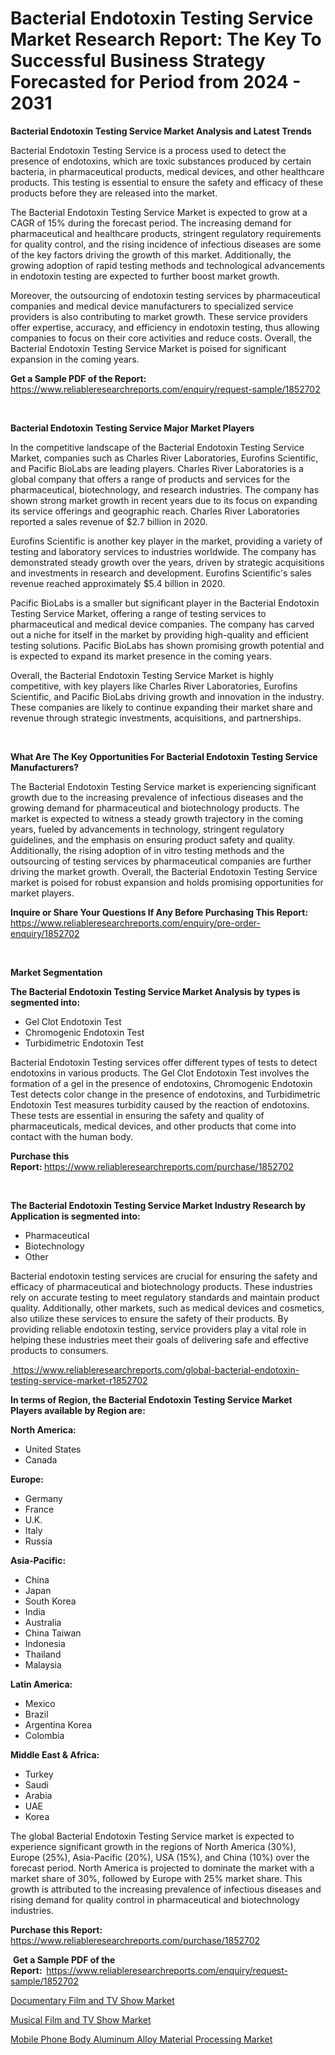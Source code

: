 <p><h1>Bacterial Endotoxin Testing Service Market Research Report: The Key To Successful Business Strategy Forecasted for Period from 2024 - 2031</h1></p><p><strong>Bacterial Endotoxin Testing Service Market Analysis and Latest Trends</strong></p>
<p><p>Bacterial Endotoxin Testing Service is a process used to detect the presence of endotoxins, which are toxic substances produced by certain bacteria, in pharmaceutical products, medical devices, and other healthcare products. This testing is essential to ensure the safety and efficacy of these products before they are released into the market.</p><p>The Bacterial Endotoxin Testing Service Market is expected to grow at a CAGR of 15% during the forecast period. The increasing demand for pharmaceutical and healthcare products, stringent regulatory requirements for quality control, and the rising incidence of infectious diseases are some of the key factors driving the growth of this market. Additionally, the growing adoption of rapid testing methods and technological advancements in endotoxin testing are expected to further boost market growth.</p><p>Moreover, the outsourcing of endotoxin testing services by pharmaceutical companies and medical device manufacturers to specialized service providers is also contributing to market growth. These service providers offer expertise, accuracy, and efficiency in endotoxin testing, thus allowing companies to focus on their core activities and reduce costs. Overall, the Bacterial Endotoxin Testing Service Market is poised for significant expansion in the coming years.</p></p>
<p><strong>Get a Sample PDF of the Report:&nbsp;</strong> <a href="https://www.reliableresearchreports.com/enquiry/request-sample/1852702">https://www.reliableresearchreports.com/enquiry/request-sample/1852702</a></p>
<p>&nbsp;</p>
<p><strong>Bacterial Endotoxin Testing Service Major Market Players</strong></p>
<p><p>In the competitive landscape of the Bacterial Endotoxin Testing Service Market, companies such as Charles River Laboratories, Eurofins Scientific, and Pacific BioLabs are leading players. Charles River Laboratories is a global company that offers a range of products and services for the pharmaceutical, biotechnology, and research industries. The company has shown strong market growth in recent years due to its focus on expanding its service offerings and geographic reach. Charles River Laboratories reported a sales revenue of $2.7 billion in 2020.</p><p>Eurofins Scientific is another key player in the market, providing a variety of testing and laboratory services to industries worldwide. The company has demonstrated steady growth over the years, driven by strategic acquisitions and investments in research and development. Eurofins Scientific's sales revenue reached approximately $5.4 billion in 2020.</p><p>Pacific BioLabs is a smaller but significant player in the Bacterial Endotoxin Testing Service Market, offering a range of testing services to pharmaceutical and medical device companies. The company has carved out a niche for itself in the market by providing high-quality and efficient testing solutions. Pacific BioLabs has shown promising growth potential and is expected to expand its market presence in the coming years.</p><p>Overall, the Bacterial Endotoxin Testing Service Market is highly competitive, with key players like Charles River Laboratories, Eurofins Scientific, and Pacific BioLabs driving growth and innovation in the industry. These companies are likely to continue expanding their market share and revenue through strategic investments, acquisitions, and partnerships.</p></p>
<p>&nbsp;</p>
<p><strong>What Are The Key Opportunities For Bacterial Endotoxin Testing Service Manufacturers?</strong></p>
<p><p>The Bacterial Endotoxin Testing Service market is experiencing significant growth due to the increasing prevalence of infectious diseases and the growing demand for pharmaceutical and biotechnology products. The market is expected to witness a steady growth trajectory in the coming years, fueled by advancements in technology, stringent regulatory guidelines, and the emphasis on ensuring product safety and quality. Additionally, the rising adoption of in vitro testing methods and the outsourcing of testing services by pharmaceutical companies are further driving the market growth. Overall, the Bacterial Endotoxin Testing Service market is poised for robust expansion and holds promising opportunities for market players.</p></p>
<p><strong>Inquire or Share Your Questions If Any Before Purchasing This Report:</strong> <a href="https://www.reliableresearchreports.com/enquiry/pre-order-enquiry/1852702">https://www.reliableresearchreports.com/enquiry/pre-order-enquiry/1852702</a></p>
<p>&nbsp;</p>
<p><strong>Market Segmentation</strong></p>
<p><strong>The Bacterial Endotoxin Testing Service Market Analysis by types is segmented into:</strong></p>
<p><ul><li>Gel Clot Endotoxin Test</li><li>Chromogenic Endotoxin Test</li><li>Turbidimetric Endotoxin Test</li></ul></p>
<p><p>Bacterial Endotoxin Testing services offer different types of tests to detect endotoxins in various products. The Gel Clot Endotoxin Test involves the formation of a gel in the presence of endotoxins, Chromogenic Endotoxin Test detects color change in the presence of endotoxins, and Turbidimetric Endotoxin Test measures turbidity caused by the reaction of endotoxins. These tests are essential in ensuring the safety and quality of pharmaceuticals, medical devices, and other products that come into contact with the human body.</p></p>
<p><strong>Purchase this Report:&nbsp;</strong><a href="https://www.reliableresearchreports.com/purchase/1852702">https://www.reliableresearchreports.com/purchase/1852702</a></p>
<p>&nbsp;</p>
<p><strong>The Bacterial Endotoxin Testing Service Market Industry Research by Application is segmented into:</strong></p>
<p><ul><li>Pharmaceutical</li><li>Biotechnology</li><li>Other</li></ul></p>
<p><p>Bacterial endotoxin testing services are crucial for ensuring the safety and efficacy of pharmaceutical and biotechnology products. These industries rely on accurate testing to meet regulatory standards and maintain product quality. Additionally, other markets, such as medical devices and cosmetics, also utilize these services to ensure the safety of their products. By providing reliable endotoxin testing, service providers play a vital role in helping these industries meet their goals of delivering safe and effective products to consumers.</p></p>
<p><a href="https://www.reliableresearchreports.com/global-bacterial-endotoxin-testing-service-market-r1852702">&nbsp;https://www.reliableresearchreports.com/global-bacterial-endotoxin-testing-service-market-r1852702</a></p>
<p><strong>In terms of Region, the Bacterial Endotoxin Testing Service Market Players available by Region are:</strong></p>
<p>
    <p> <strong> North America: </strong>
        <ul>
            <li>United States</li>
            <li>Canada</li>
        </ul>
        </p> 
    <p> <strong> Europe: </strong>
        <ul>
            <li>Germany</li>
            <li>France</li>
            <li>U.K.</li>
            <li>Italy</li>
            <li>Russia</li>
        </ul>
        </p> 
    <p> <strong> Asia-Pacific: </strong>
        <ul>
            <li>China</li>
            <li>Japan</li>
            <li>South Korea</li>
            <li>India</li>
            <li>Australia</li>
            <li>China Taiwan</li>
            <li>Indonesia</li>
            <li>Thailand</li>
            <li>Malaysia</li>
        </ul>
        </p> 
    <p> <strong> Latin America: </strong>
        <ul>
            <li>Mexico</li>
            <li>Brazil</li>
            <li>Argentina Korea</li>
            <li>Colombia</li>
        </ul>
        </p> 
    <p> <strong> Middle East & Africa: </strong>
        <ul>
            <li>Turkey</li>
            <li>Saudi</li>
            <li>Arabia</li>
            <li>UAE</li>
            <li>Korea</li>
        </ul>
    </p>
    </p>
<p><p>The global Bacterial Endotoxin Testing Service market is expected to experience significant growth in the regions of North America (30%), Europe (25%), Asia-Pacific (20%), USA (15%), and China (10%) over the forecast period. North America is projected to dominate the market with a market share of 30%, followed by Europe with 25% market share. This growth is attributed to the increasing prevalence of infectious diseases and rising demand for quality control in pharmaceutical and biotechnology industries.</p></p>
<p><strong>Purchase this Report: </strong><a href="https://www.reliableresearchreports.com/purchase/1852702">https://www.reliableresearchreports.com/purchase/1852702</a></p>
<p>&nbsp;<strong>Get a Sample PDF of the Report:&nbsp;&nbsp;</strong><a href="https://www.reliableresearchreports.com/enquiry/request-sample/1852702">https://www.reliableresearchreports.com/enquiry/request-sample/1852702</a></p>
<p><strong></strong></p>
<p><p><a href="https://github.com/timeliteaut/Market-Research-Report-List-3/blob/main/documentary-film-and-tv-show-market.md">Documentary Film and TV Show Market</a></p><p><a href="https://github.com/bobicer/Market-Research-Report-List-4/blob/main/musical-film-and-tv-show-market.md">Musical Film and TV Show Market</a></p><p><a href="https://github.com/seekum/Market-Research-Report-List-3/blob/main/mobile-phone-body-aluminum-alloy-material-processing-market.md">Mobile Phone Body Aluminum Alloy Material Processing Market</a></p></p>